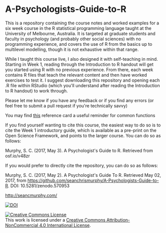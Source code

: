 # A-Psychologists-Guide-to-R
This is a repository containing the course notes and worked examples for a six week course in the R statistical programming language taught at the University of Melbourne, Australia. It is targeted at graduate students and faculty in psychology (and probably other social sciences) with no programming experience, and covers the use of R from the basics up to multilevel modelling, though it is not exhaustive within that range.

While I taught this course live, I also designed it with self-teaching in mind. Starting in Week 1, reading through the Introduction to R handout will get you started using R with no previous experience. From there, each week contains R files that teach the relevant content and then have worked exercises to test it. I suggest downloading this repository and opening each .R file within RStudio (which you'll understand after reading the Introduction to R handout) to work through.

Please let me know if you have any feedback or if you find any errors (or feel free to submit a pull request if you're technically savvy)

You may find <a href= "https://cran.r-project.org/doc/contrib/Short-refcard.pdf">this</a> reference card a useful reminder for common functions


If you find yourself wanting to cite this course, the easiest way to do so is to cite the Week 1 introductory guide, which is available as a pre-print on the Open Science Framework, and points to the larger course. You can do so as follows:

Murphy, S. C. (2017, May 3). A Psychologist's Guide to R. Retrieved from osf.io/v48zr


If you would prefer to directly cite the repository, you can do so as follows:

Murphy, S. C. (2017, May 2). A Psychologist's Guide To R. Retrieved May 02, 2017, from https://github.com/seanchrismurphy/A-Psychologists-Guide-to-R. DOI: 10.5281/zenodo.570953

http://seancmurphy.com/


[![DOI](https://zenodo.org/badge/89973875.svg)](https://zenodo.org/badge/latestdoi/89973875)

<a rel="license" href="http://creativecommons.org/licenses/by-nc/4.0/"><img alt="Creative Commons License" style="border-width:0" src="https://i.creativecommons.org/l/by-nc/4.0/88x31.png" /></a><br />This work is licensed under a <a rel="license" href="http://creativecommons.org/licenses/by-nc/4.0/">Creative Commons Attribution-NonCommercial 4.0 International License</a>.
